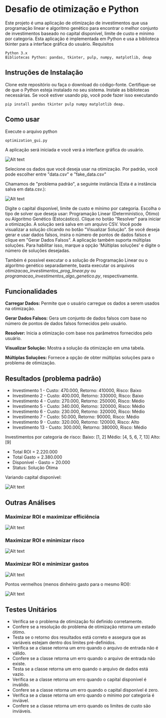 # Desafio de otimização e Python


Este projeto é uma aplicação de otimização de investimentos que usa programação linear e algoritmo genético para encontrar o melhor conjunto de investimentos baseado no capital disponível, limite de custo e mínimo por categoria. Esta aplicação é implementada em Python e usa a biblioteca tkinter para a interface gráfica do usuário.
Requisitos

    Python 3.x
    Bibliotecas Python: pandas, tkinter, pulp, numpy, matplotlib, deap


## Instruções de Instalação

Clone este repositório ou faça o download do código-fonte.
Certifique-se de que o Python esteja instalado no seu sistema.
Instale as bibliotecas necessárias. Se você estiver usando pip, você pode fazer isso executando

    pip install pandas tkinter pulp numpy matplotlib deap.

## Como usar

Execute o arquivo python 

    optimization_gui.py

A aplicação será iniciada e você verá a interface gráfica do usuário.

![Alt text](/images/image-5.png)

Selecione os dados que você deseja usar na otimização. Por padrão, você pode escolher entre "data.csv" e "fake_data.csv"

Chamamos de "problema padrão", a seguinte instância (Esta é a instância salva em data.csv.):

![Alt text](/images/enacom.png)

Digite o capital disponível, limite de custo e mínimo por categoria.
Escolha o tipo de solver que deseja usar: Programação Linear (Determinístico, Ótimo) ou Algoritmo Genético (Estocástico).
Clique no botão "Resolver" para iniciar a otimização. A solução será salva em um arquivo CSV.
Você pode visualizar a solução clicando no botão "Visualizar Solução".
Se você deseja gerar e usar dados falsos, insira o número de pontos de dados falsos e clique em "Gerar Dados Falsos".
A aplicação também suporta múltiplas soluções. Para habilitar isso, marque a opção 'Múltiplas soluções' e digite o número de soluções desejadas.

Também é possível executar o a solução de Programação Linear ou o algoritmo genético separadamente, basta executar os arquivos *otimizacao_investimentos_prog_linear.py* ou *programacao_investimentos_algo_genetico.py*, respectivamente.

## Funcionalidades

**Carregar Dados:** Permite que o usuário carregue os dados a serem usados na otimização.

**Gerar Dados Falsos:** Gera um conjunto de dados falsos com base no número de pontos de dados falsos fornecidos pelo usuário.

**Resolver:** Inicia a otimização com base nos parâmetros fornecidos pelo usuário.

**Visualizar Solução:** Mostra a solução da otimização em uma tabela.

**Múltiplas Soluções:** Fornece a opção de obter múltiplas soluções para o problema de otimização.

## Resultados (problema padrão)

- Investimento 1  - Custo: 470.000, Retorno: 410000, Risco: Baixo
- Investimento 2  - Custo: 400.000, Retorno: 330000, Risco: Baixo
- Investimento 4  - Custo: 270.000, Retorno: 250000, Risco: Médio
- Investimento 5  - Custo: 340.000, Retorno: 320000, Risco: Médio
- Investimento 6  - Custo: 230.000, Retorno: 320000, Risco: Médio
- Investimento 7  - Custo: 50.000, Retorno: 90000, Risco: Médio
- Investimento 9  - Custo: 320.000, Retorno: 120000, Risco: Alto
- Investimento 13  - Custo: 300.000, Retorno: 380000, Risco: Médio

Investimentos por categoria de risco:
Baixo: [1, 2]
Médio: [4, 5, 6, 7, 13]
Alto: [9]

- Total ROI = 2.220.000
- Total Gasto = 2.380.000
- Disponível  - Gasto = 20.000
- Status: Solução Ótima

Variando capital disponível:

![Alt text](/images/image.png)

## Outras Análises

### Maximizar ROI e maximizar efficiência

![Alt text](/images/image-1.png)

### Maximizar ROI e minimizar risco

![Alt text](/images/image-2.png)

### Maximizar ROI e minimizar gastos

![Alt text](/images/image-3.png)

Pontos vermelhos (menos dinheiro gasto para o mesmo ROI):

![Alt text](/images/image-4.png)

## Testes Unitários

- Verifica se o problema de otimização foi definido corretamente.
- Confere se a resolução do problema de otimização retorna um estado ótimo.
- Testa se o retorno dos resultados está correto e assegura que as variáveis estejam dentro dos limites pré-definidos.
- Verifica se a classe retorna um erro quando o arquivo de entrada não é válido.
- Confere se a classe retorna um erro quando o arquivo de entrada não existe.
- Testa se a classe retorna um erro quando o arquivo de dados está vazio.
- Verifica se a classe retorna um erro quando o capital disponível é inválido.
- Confere se a classe retorna um erro quando o capital disponível é zero.
- Verifica se a classe retorna um erro quando o mínimo por categoria é inviável.
- Confere se a classe retorna um erro quando os limites de custo são inviáveis.

